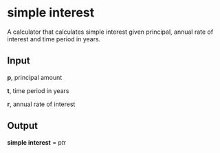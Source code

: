 # simple interest

A calculator that calculates simple interest given principal, annual rate of interest and time period in years.


## Input

   **p**, principal amount
   
   **t**, time period in years
   
   **r**, annual rate of interest

   
## Output

**simple interest** = p*t*r
